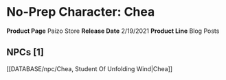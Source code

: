 ﻿---
id: '77'
name: No-Prep Character. Chea
rarity: Common
rus_type_level: null
source: null
trait: null
type: Source

---
# No-Prep Character: Chea

**Product Page** Paizo Store
**Release Date** 2/19/2021
**Product Line** Blog Posts

## NPCs [1]

[[DATABASE/npc/Chea, Student Of Unfolding Wind|Chea]]